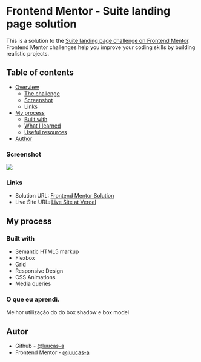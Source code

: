 # Frontend Mentor - Suite landing page solution

This is a solution to the [Suite landing page challenge on Frontend Mentor](https://www.frontendmentor.io/challenges/suite-landing-page-tj_eaU-Ra). Frontend Mentor challenges help you improve your coding skills by building realistic projects.

## Table of contents

- [Overview](#overview)
  - [The challenge](#the-challenge)
  - [Screenshot](#screenshot)
  - [Links](#links)
- [My process](#my-process)
  - [Built with](#built-with)
  - [What I learned](#what-i-learned)
  - [Useful resources](#useful-resources)
- [Author](#author)

### Screenshot

![](./screenshot/screenshot-desktop.png)

### Links

- Solution URL: [Frontend Mentor Solution](https://www.frontendmentor.io/solutions/suita-landing-page-vanilla-css-custom-design-css-animations-Hd-xClrOFQ)
- Live Site URL: [Live Site at Vercel](https://suite-landing-page-seven.vercel.app/)

## My process

### Built with

- Semantic HTML5 markup
- Flexbox
- Grid
- Responsive Design
- CSS Animations
- Media queries

### O que eu aprendi.
Melhor utilização do do box shadow e box model


## Autor

- Github - [@luucas-a](https://github.com/luucas-a)
- Frontend Mentor - [@luucas-a](https://www.frontendmentor.io/profile/luucas-a)
